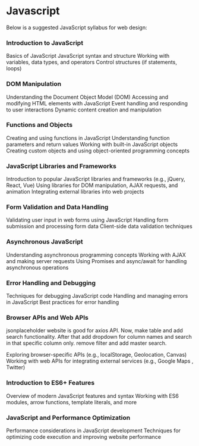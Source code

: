 # Javascript
Below is a suggested JavaScript syllabus for web design:

### Introduction to JavaScript

Basics of JavaScript
JavaScript syntax and structure
Working with variables, data types, and operators
Control structures (if statements, loops)

### DOM Manipulation

Understanding the Document Object Model (DOM)
Accessing and modifying HTML elements with JavaScript
Event handling and responding to user interactions
Dynamic content creation and manipulation

### Functions and Objects

 Creating and using functions in JavaScript
Understanding function parameters and return values
Working with built-in JavaScript objects
Creating custom objects and using object-oriented programming concepts

### JavaScript Libraries and Frameworks

Introduction to popular JavaScript libraries and frameworks (e.g., jQuery, React, Vue)
Using libraries for DOM manipulation, AJAX requests, and animation
Integrating external libraries into web projects

### Form Validation and Data Handling

Validating user input in web forms using JavaScript
Handling form submission and processing form data
Client-side data validation techniques

### Asynchronous JavaScript

Understanding asynchronous programming concepts
Working with AJAX and making server requests
Using Promises and async/await for handling asynchronous operations

### Error Handling and Debugging

Techniques for debugging JavaScript code
Handling and managing errors in JavaScript
Best practices for error handling

### Browser APIs and Web APIs

jsonplaceholder website is good for axios API. Now, make table and add search functionality. After that add dropdown for column names and search in that specific column only. remove filter and add master search.

Exploring browser-specific APIs (e.g., localStorage, Geolocation, Canvas)
Working with web APIs for integrating external services (e.g., Google Maps , Twitter)

### Introduction to ES6+ Features

Overview of modern JavaScript features and syntax
Working with ES6 modules, arrow functions, template literals, and more

### JavaScript and Performance Optimization

Performance considerations in JavaScript development
Techniques for optimizing code execution and improving website performance
